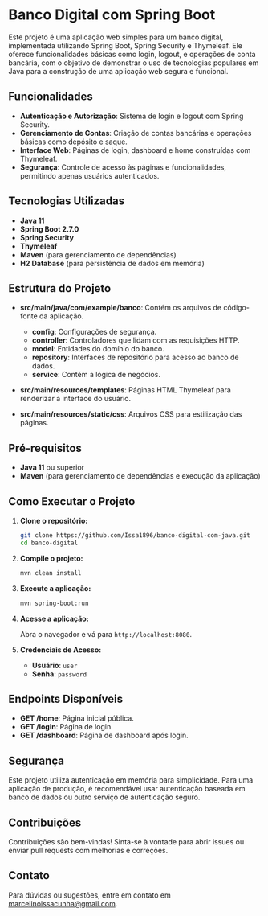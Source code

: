 # Banco Digital com Spring Boot

Este projeto é uma aplicação web simples para um banco digital, implementada utilizando Spring Boot, Spring Security e Thymeleaf. Ele oferece funcionalidades básicas como login, logout, e operações de conta bancária, com o objetivo de demonstrar o uso de tecnologias populares em Java para a construção de uma aplicação web segura e funcional.

## Funcionalidades

- **Autenticação e Autorização**: Sistema de login e logout com Spring Security.
- **Gerenciamento de Contas**: Criação de contas bancárias e operações básicas como depósito e saque.
- **Interface Web**: Páginas de login, dashboard e home construídas com Thymeleaf.
- **Segurança**: Controle de acesso às páginas e funcionalidades, permitindo apenas usuários autenticados.

## Tecnologias Utilizadas

- **Java 11**
- **Spring Boot 2.7.0**
- **Spring Security**
- **Thymeleaf**
- **Maven** (para gerenciamento de dependências)
- **H2 Database** (para persistência de dados em memória)

## Estrutura do Projeto

- **src/main/java/com/example/banco**: Contém os arquivos de código-fonte da aplicação.
  - **config**: Configurações de segurança.
  - **controller**: Controladores que lidam com as requisições HTTP.
  - **model**: Entidades do domínio do banco.
  - **repository**: Interfaces de repositório para acesso ao banco de dados.
  - **service**: Contém a lógica de negócios.
  
- **src/main/resources/templates**: Páginas HTML Thymeleaf para renderizar a interface do usuário.
- **src/main/resources/static/css**: Arquivos CSS para estilização das páginas.

## Pré-requisitos

- **Java 11** ou superior
- **Maven** (para gerenciamento de dependências e execução da aplicação)

## Como Executar o Projeto

1. **Clone o repositório:**

   ```sh
   git clone https://github.com/Issa1896/banco-digital-com-java.git
   cd banco-digital
   ```

2. **Compile o projeto:**

   ```sh
   mvn clean install
   ```

3. **Execute a aplicação:**

   ```sh
   mvn spring-boot:run
   ```

4. **Acesse a aplicação:**

   Abra o navegador e vá para `http://localhost:8080`.

5. **Credenciais de Acesso:**

   - **Usuário**: `user`
   - **Senha**: `password`

## Endpoints Disponíveis

- **GET /home**: Página inicial pública.
- **GET /login**: Página de login.
- **GET /dashboard**: Página de dashboard após login.

## Segurança

Este projeto utiliza autenticação em memória para simplicidade. Para uma aplicação de produção, é recomendável usar autenticação baseada em banco de dados ou outro serviço de autenticação seguro.

## Contribuições

Contribuições são bem-vindas! Sinta-se à vontade para abrir issues ou enviar pull requests com melhorias e correções.



## Contato

Para dúvidas ou sugestões, entre em contato em [marcelinoissacunha@gmail.com](mailto:marcelinoissacunha@gmail.com).